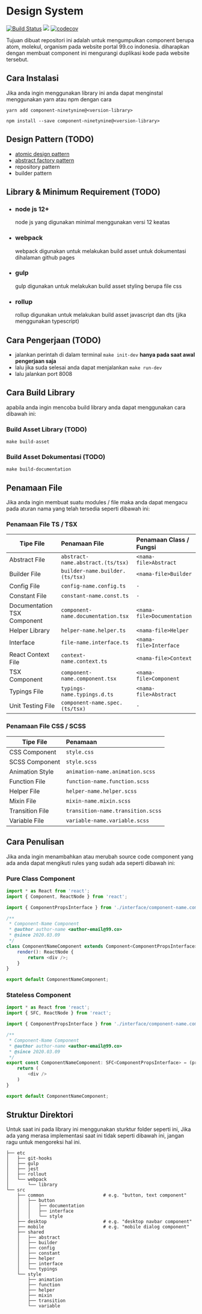 # Design System

[![Build Status](https://travis-ci.org/irfanandriansyah1997/base-component.svg?branch=master)](https://travis-ci.org/irfanandriansyah1997/base-component) <img src="https://img.shields.io/npm/v/component-ninetynine.svg"> [![codecov](https://codecov.io/gh/irfanandriansyah1997/base-component/branch/master/graph/badge.svg)](https://codecov.io/gh/irfanandriansyah1997/base-component)

Tujuan dibuat repositori ini adalah untuk mengumpulkan component berupa atom, molekul, organism pada website portal 99.co indonesia. diharapkan dengan membuat component ini mengurangi duplikasi kode pada website tersebut.

## Cara Instalasi

Jika anda ingin menggunakan library ini anda dapat menginstal menggunakan yarn atau npm dengan cara

```
yarn add component-ninetynine@<version-library>
```

```
npm install --save component-ninetynine@<version-library>
```

## Design Pattern (TODO)
- [atomic design pattern](https://bradfrost.com/blog/post/atomic-web-design/)
- [abstract factory pattern](https://refactoring.guru/design-patterns/abstract-factory)
- repository pattern
- builder pattern


## Library & Minimum Requirement (TODO)

* ### node js 12+
    node js yang digunakan minimal menggunakan versi 12 keatas

* ### webpack
    webpack digunakan untuk melakukan build asset untuk dokumentasi dihalaman github pages

* ### gulp
    gulp digunakan untuk melakukan build asset styling berupa file css

* ### rollup
    rollup digunakan untuk melakukan build asset javascript dan dts (jika menggunakan typescript)

## Cara Pengerjaan (TODO)

- jalankan perintah di dalam terminal `make init-dev` <b>hanya pada saat awal pengerjaan saja</b>
- lalu jika suda selesai anda dapat menjalankan `make run-dev`
- lalu jalankan port 8008

## Cara Build Library

apabila anda ingin mencoba build library anda dapat menggunakan cara dibawah ini:

### Build Asset Library (TODO)
```
make build-asset
```

### Build Asset Dokumentasi (TODO)
```
make build-documentation
```

## Penamaan File

Jika anda ingin membuat suatu modules / file maka anda dapat mengacu pada aturan nama yang telah tersedia seperti dibawah ini:

### Penamaan File TS / TSX

| Tipe File        | Penamaan File          | Penamaan Class / Fungsi           |
| ------------- |:-------------|:-------------|
| Abstract File | `abstract-name.abstract.(ts/tsx)`      | `<nama-file>Abstract` |
| Builder File | `builder-name.builder.(ts/tsx)`      |`<nama-file>Builder` |
| Config File | `config-name.config.ts`      |`-` |
| Constant File | `constant-name.const.ts`      |`-` |
| Documentation TSX Component | `component-name.documentation.tsx`      |`<nama-file>Documentation` |
| Helper Library | `helper-name.helper.ts`      |`<nama-file>Helper` |
| Interface      | `file-name.interface.ts`      |`<nama-file>Interface` |
| React Context File | `context-name.context.ts`      |`<nama-file>Context` |
| TSX Component | `component-name.component.tsx`      |`<nama-file>Component` |
| Typings File | `typings-name.typings.d.ts`      |`<nama-file>Abstract` |
| Unit Testing File | `component-name.spec.(ts/tsx)`      |`-` |

### Penamaan File CSS / SCSS

| Tipe File        | Penamaan           |
| ------------- |:-------------|
| CSS Component | `style.css` |
| SCSS Component | `style.scss` |
| Animation Style | `animation-name.animation.scss` |
| Function File | `function-name.function.scss` |
| Helper File | `helper-name.helper.scss` |
| Mixin File | `mixin-name.mixin.scss` |
| Transition File | `transition-name.transition.scss` |
| Variable File | `variable-name.variable.scss` |

## Cara Penulisan

Jika anda ingin menambahkan atau merubah source code component yang ada anda dapat mengikuti rules yang sudah ada seperti dibawah ini:

### Pure Class Component
```javascript
import * as React from 'react';
import { Component, ReactNode } from 'react';

import { ComponentPropsInterface } from './interface/component-name.component.interface';

/**
 * Component-Name Component
 * @author author-name <author-email@99.co>
 * @since 2020.03.09
 */
class ComponentNameComponent extends Component<ComponentPropsInterface> {
    render(): ReactNode {
        return <div />;
    }
}

export default ComponentNameComponent;
```

### Stateless Component
```javascript
import * as React from 'react';
import { SFC, ReactNode } from 'react';

import { ComponentPropsInterface } from './interface/component-name.component.interface';

/**
 * Component-Name Component
 * @author author-name <author-email@99.co>
 * @since 2020.03.09
 */
export const ComponentNameComponent: SFC<ComponentPropsInterface> = (props: ComponentPropsInterface) => {
    return (
        <div />
    )
}

export default ComponentNameComponent;
```

## Struktur Direktori

Untuk saat ini pada library ini menggunakan sturktur folder seperti ini, Jika ada yang merasa implementasi saat ini tidak seperti dibawah ini, jangan ragu untuk mengoreksi hal ini.

```
├── etc
│   ├── git-hooks
│   ├── gulp
│   ├── jest
│   ├── rollout
│   └── webpack
│       └── library
└── src
    ├── common                      # e.g. "button, text component"
    │   ├── button
    │   │   ├── documentation
    │   │   ├── interface
    │   │   └── style
    ├── desktop                     # e.g. "desktop navbar component"
    ├── mobile                      # e.g. "mobile dialog component"
    ├── shared
    │   ├── abstract
    │   ├── builder
    │   ├── config
    │   ├── constant
    │   ├── helper
    │   ├── interface
    │   └── typings
    └── style
        ├── animation
        ├── function
        ├── helper
        ├── mixin
        ├── transition
        └── variable
```